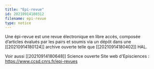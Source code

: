 ```yaml
---
title: "Epi-revue"
id: 20210914180312
filename: epi-revue
type: notice
---
```


Une épi-revue est une revue électronique en libre accès, composée d’articles évalués par les pairs et soumis via un dépôt dans une [[20210914180124]] archive ouverte telle que [[20210914180402]] HAL.

Voir aussi [[20210914180648]] Science ouverte
Site web d'Episciences : <https://www.ccsd.cnrs.fr/epi-revues>

